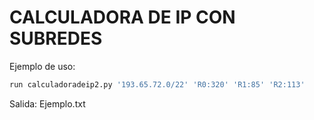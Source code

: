 # CALCULADORA DE IP CON SUBREDES

Ejemplo de uso:

```python 
run calculadoradeip2.py '193.65.72.0/22' 'R0:320' 'R1:85' 'R2:113'
```

Salida:
Ejemplo.txt
